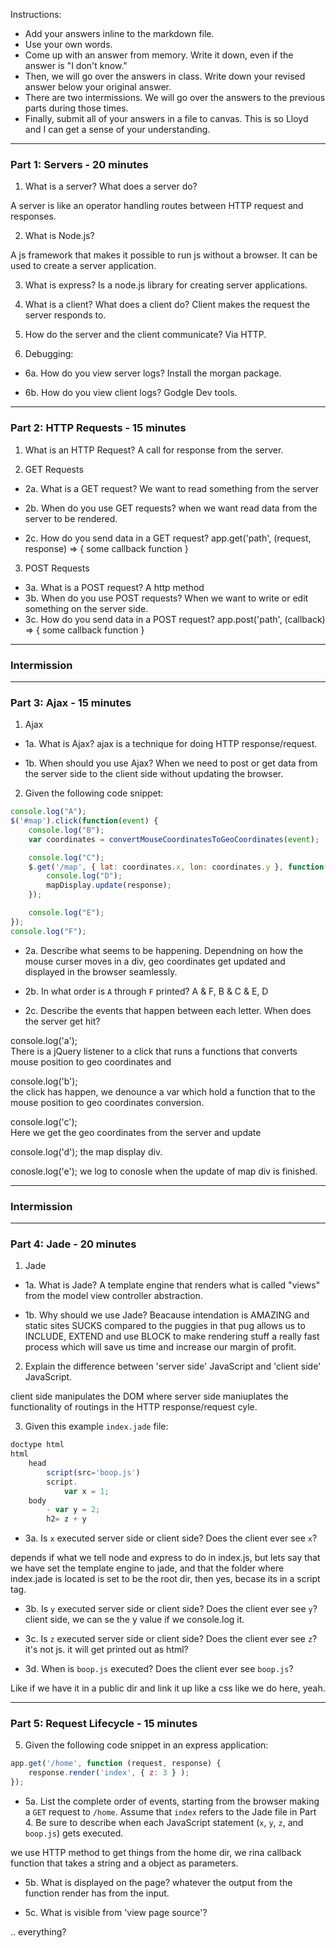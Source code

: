 Instructions:

- Add your answers inline to the markdown file.
- Use your own words.
- Come up with an answer from memory. Write it down, even if the answer is "I don't know."
- Then, we will go over the answers in class. Write down your revised answer below your original answer.
- There are two intermissions. We will go over the answers to the previous parts during those times.
- Finally, submit all of your answers in a file to canvas. This is so Lloyd and I can get a sense of your understanding.

---
### Part 1: Servers - 20 minutes

1. What is a server? What does a server do?

A server is like an operator handling routes between HTTP request and responses.

2. What is Node.js?

A js framework that makes it possible to run js without a browser. It can be used to create a server application.  

3. What is express?
Is a node.js library for creating server applications.

4. What is a client? What does a client do?
Client makes the request the server responds to.

5. How do the server and the client communicate?
Via HTTP.

6. Debugging:
- 6a. How do you view server logs?
Install the morgan package.

- 6b. How do you view client logs?
Godgle Dev tools.

---
### Part 2: HTTP Requests - 15 minutes

1. What is an HTTP Request?
A call for response from the server.

2. GET Requests
- 2a. What is a GET request?
We want to read something from the server

- 2b. When do you use GET requests?
when we want read data from the server to be rendered.

- 2c. How do you send data in a GET request?
app.get('path', (request, response) => {
	some callback function
}

3. POST Requests
- 3a. What is a POST request?
A http method
- 3b. When do you use POST requests?
When we want to write or edit something on the server side.
- 3c. How do you send data in a POST request?
app.post('path', (callback) => {
	some callback function
}
---

### Intermission

---
### Part 3: Ajax - 15 minutes

1. Ajax
- 1a. What is Ajax?
ajax is a technique for doing HTTP response/request.

- 1b. When should you use Ajax?
When we need to post or get data from the server side to the client side without updating the browser.  

2. Given the following code snippet:

```js
console.log("A");
$('#map').click(function(event) {
	console.log("B");
	var coordinates = convertMouseCoordinatesToGeoCoordinates(event);

	console.log("C");
	$.get('/map', { lat: coordinates.x, lon: coordinates.y }, function(response, status) {
		console.log("D");
		mapDisplay.update(response);
	});

	console.log("E");
});
console.log("F");
```

- 2a. Describe what seems to be happening.
Dependning on how the mouse curser moves in a div, geo coordinates get updated and displayed in the browser seamlessly.

- 2b. In what order is `A` through `F` printed?
A & F, B & C & E, D

- 2c. Describe the events that happen between each letter. When does the server get hit?

console.log('a');  
There is a jQuery listener to a click that runs a functions that converts mouse position to geo coordinates and

console.log('b');  
the click has happen, we denounce a var which hold a function that to the mouse position to geo coordinates conversion.

console.log('c');  
Here we get the geo coordinates from the server and update

console.log('d');
the map display div.

conosle.log('e');
we log to conosle when the update of map div is finished.

---

### Intermission

---
### Part 4: Jade - 20 minutes

1. Jade
- 1a. What is Jade?
A template engine that renders what is called "views" from the model view controller abstraction.

- 1b. Why should we use Jade?
Beacause intendation is AMAZING and static sites SUCKS compared to the puggies in that pug allows us to INCLUDE, EXTEND and use BLOCK to make rendering stuff a really fast process which will save us time and increase our margin of profit.

2. Explain the difference between 'server side' JavaScript and 'client side' JavaScript.

client side manipulates the DOM where server side maniuplates the functionality of routings in the HTTP response/request cyle.   

3. Given this example `index.jade` file:

```js
doctype html
html
	head
		script(src='boop.js')
		script.
			var x = 1;
	body
		- var y = 2;
		h2= z + y
```

- 3a. Is `x` executed server side or client side? Does the client ever see `x`?

depends if what we tell node and express to do in index.js, but lets say that we have set the template engine to jade, and that the folder where index.jade is located is set to be the root dir, then yes, becase its in a script tag.

- 3b. Is `y` executed server side or client side? Does the client ever see `y`?
client side, we can se the y value if we console.log it.

- 3c. Is `z` executed server side or client side? Does the client ever see `z`?
it's not js. it will get printed out as html?

- 3d. When is `boop.js` executed? Does the client ever see `boop.js`?

Like if we have it in a public dir and link it up like a css like we do here, yeah.

---
### Part 5: Request Lifecycle - 15 minutes

5. Given the following code snippet in an express application:

```js
app.get('/home', function (request, response) {
	response.render('index', { z: 3 } );
});
```


- 5a. List the complete order of events, starting from the browser making a `GET` request to `/home`. Assume that `index` refers to the Jade file in Part 4. Be sure to describe when each JavaScript statement (`x`, `y`, `z`, and `boop.js`) gets executed.

we use HTTP method to get things from the home dir, we rina callback function that takes a string and a object as parameters.

- 5b. What is displayed on the page?
whatever the output from the function render has from the input.

- 5c. What is visible from 'view page source'?

.. everything?
